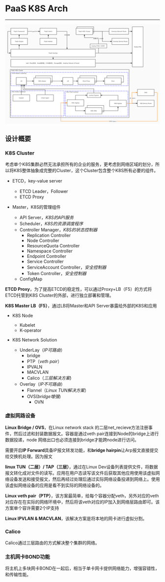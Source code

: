# PaaS K8S Arch

---
![PaaS-K8S架构设计](../resoure/Paas-K8S-Arch.jpg)

## 设计概要

### K8S Cluster

考虑单个K8S集群必然无法承担所有的企业的服务，更考虑到网络区域的划分，所以将K8S整体抽象成完整的Cluster，这个Cluster包含整个K8S所有必要的组件。

- ETCD，key-value server
  - ETCD Leader，Follower
  - ETCD Proxy

- Master，K8S的管理组件
  - API Server，*K8S的API服务*
  - Scheduler，*K8S的资源调度程序*
  - Controller Manager，*K8S的状态控制器*
    - Replication Controller
    - Node Controller
    - ResourceQuota Controller
    - Namespace Controller
    - Endpoint Controller
    - Service Controller
    - ServiceAccount Controller，*安全控制器*
    - Token Controller，*安全控制器*
  - ConfigMap

**ETCD Proxy**，为了提高ETCD的稳定性，可以通过Proxy+LB（F5）的方式将ETCD托管到K8S Cluster的外部，进行独立部署和管理。

**K8S Master LB（F5）**，通过LB将Master和API Server暴露给外部的K8S和应用

- K8S Node
  - Kubelet
  - K-operator

- K8S Network Solution
  - UnderLay（*IP可路由*）
    - bridge
    - PTP（*veth pair*）
    - IPVALN
    - MACVLAN
    - Calico（*三层解决方案*)
  - Overlay（*IP不可路由*）
    - Flannel（*Linux TUN解决方案*）
    - OVS(*bridge增强*)
      - OVN

### 虚拟网路设备

**Linux Bridge / OVS**，在Linux network stack 的二层net_recieve方法注册事件，然后过滤和封装数据报文。容器是通过veth pair连接到Node的bridge上进行数据投递，node 网络出口也必须连接到bridge才能跨node进行访问。

需要开启**IP Forward**具备IP报文转发功能，和**bridge hairpin**让Arp报文直接提交给交换机处理。因为报文

**linux TUN（二层）/ TAP（三层）**，通过在Linux Dev设备列表提供文件，将数据报文转化成对文件的读写。应用在用户态读写该文件后获取其他应用使用该虚拟网络设备发送和接受报文，然后再经过处理后通过实际网络设备投递到网络上。使用该虚拟网络设备的应用是看不到实际的网络设备的。

**Linux veth pair（PTP）**，该方案最简单，给每个容器分配veth，另外对应的veth对应存在在实际的网络环境中，然后将该veth对应的IP加入到网络层路由即可。该方案单个容许需要2个IP支持

**Linux IPVLAN & MACVLAN**，该解决方案是将本地的网卡进行虚拟分割。

### Calico

Calico通过三层路由的方式解决整个集群的网络。

### 主机网卡BOND功能

将主机上多块网卡BOND在一起后，相当于单卡网卡提供网络能力，增强容错性，和传输性能。
